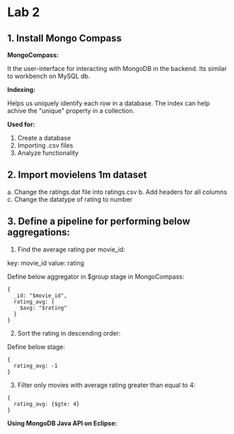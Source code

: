 # Lab 2

## 1. Install Mongo Compass

**MongoCompass:**

It the user-interface for interacting with MongoDB in the backend. Its similar to workbench on MySQL db.

**Indexing:**

Helps us uniquely identify each row in a database. The index can help achive the "unique" property in a collection.

**Used for:**

1. Create a database
2. Importing .csv files
3. Analyze functionality

## 2. Import movielens 1m dataset
 
a. Change the ratings.dat file into ratings.csv
b. Add headers for all columns
c. Change the datatype of rating to number

## 3. Define a pipeline for performing below aggregations:

1. Find the average rating per movie_id:

  key: movie_id
  value: rating

  Define below aggregator in $group stage in MongoCompass:
  ```
  {
    _id: "$movie_id",
    rating_avg: {
      $avg: "$rating"
    }
  }
  ```

2. Sort the rating in descending order: 

  Define below stage:
```
{
  rating_avg: -1
}
```

3. Filter only movies with average rating greater than equal to 4:

```
{
  rating_avg: {$gte: 4}
}
```


**Using MongoDB Java API on Eclipse:**






